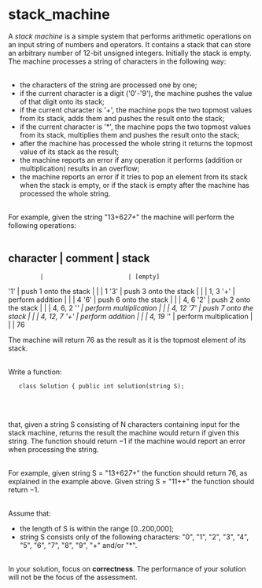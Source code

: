# stack_machine

 A <i>stack machine</i> is a simple system that performs arithmetic operations
 on an input string of numbers and operators. It contains a stack that
 can store an arbitrary number of 12-bit unsigned integers. Initially the
 stack is empty. The machine processes a string of characters in the
 following way:<br/><br/>
 - the characters of the string are processed one by one;<br/>
 - if the current character is a digit ('0'-'9'), the machine
 pushes the value of that digit onto its stack;<br/>
 - if the current character is '+', the machine pops the two
 topmost values from its stack, adds them and pushes the result
 onto the stack;<br/>
 - if the current character is '*', the machine pops the two
 topmost values from its stack, multiplies them and pushes the
 result onto the stack;<br/>
 - after the machine has processed the whole string it returns the
 topmost value of its stack as the result;<br/>
 - the machine reports an error if any operation it performs
 (addition or multiplication) results in an overflow;<br/>
 - the machine reports an error if it tries to pop an element from
 its stack when the stack is empty, or if the stack is empty
 after the machine has processed the whole string.<br/><br/>
 
 For example, given the string "13+62*7+*" the machine will perform the
 following operations:<br/><br/>

   character | comment                | stack
  -----------------------------------------------
             |                        | [empty]
  '1'        | push 1 onto the stack  |
             |                        | 1
  '3'        | push 3 onto the stack  |
             |                        | 1, 3
  '+'        | perform addition       |
             |                        | 4
  '6'        | push 6 onto the stack  |
             |                        | 4, 6
  '2'        | push 2 onto the stack  |
             |                        | 4, 6, 2
  '*'        | perform multiplication |
             |                        | 4, 12
  '7'        | push 7 onto the stack  |
             |                        | 4, 12, 7
  '+'        | perform addition       |
             |                        | 4, 19
  '*'        | perform multiplication |
             |                        | 76
 
 
  The machine will return 76 as the result as it is the topmost element of
  its stack.<br/><br/>
 
  Write a function:<br/>
 

       class Solution { public int solution(string S);
 <br/><br/>
 
  that, given a string S consisting of N characters containing input for
  the stack machine, returns the result the machine would return if given
  this string. The function should return −1 if the machine would report
  an error when processing the string.<br/><br/>
 
  For example, given string S = "13+62*7+*" the function should return 76,
  as explained in the example above. Given string S = "11++" the function
  should return −1.<br/><br/>
 
  Assume that:<br/>
  - the length of S is within the range [0..200,000];<br/>
  - string S consists only of the following characters: "0", "1",
  "2", "3", "4", "5", "6", "7", "8", "9", "+" and/or "*".<br/><br/>
 
  In your solution, focus on **correctness**. The performance of your
  solution will not be the focus of the assessment.<br/><br/>
 
 
 
